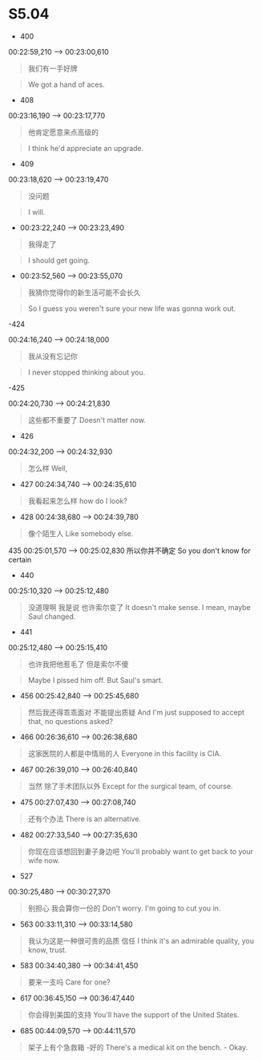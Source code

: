 # S5.04

- 400

00:22:59,210 --> 00:23:00,610

> 我们有一手好牌

> We got a hand of aces.

- 408

00:23:16,190 --> 00:23:17,770

> 他肯定愿意来点高级的

> I think he'd appreciate an upgrade.

- 409

00:23:18,620 --> 00:23:19,470

> 没问题

> I will.

- 00:23:22,240 --> 00:23:23,490

> 我得走了

> I should get going.

- 00:23:52,560 --> 00:23:55,070

> 我猜你觉得你的新生活可能不会长久

> So I guess you weren't sure your new life was gonna work out.


-424

00:24:16,240 --> 00:24:18,000
> 我从没有忘记你

> I never stopped thinking about you.

-425 

00:24:20,730 --> 00:24:21,830
> 这些都不重要了
> Doesn't matter now.

- 426

00:24:32,200 --> 00:24:32,930
> 怎么样
> Well,

- 427
00:24:34,740 --> 00:24:35,610
> 我看起来怎么样
> how do I look?

- 428
00:24:38,680 --> 00:24:39,780

> 像个陌生人
> Like somebody else.

435
00:25:01,570 --> 00:25:02,830
所以你并不确定
So you don't know for certain

- 440

00:25:10,320 --> 00:25:12,480

> 没道理啊  我是说  也许索尔变了
> It doesn't make sense. I mean, maybe Saul changed.

- 441

00:25:12,480 --> 00:25:15,410

> 也许我把他惹毛了  但是索尔不傻

> Maybe I pissed him off. But Saul's smart.


- 456
00:25:42,840 --> 00:25:45,680
> 然后我还得乖乖面对  不能提出质疑
> And I'm just supposed to accept that, no questions asked?

- 466
00:26:36,610 --> 00:26:38,680

> 这家医院的人都是中情局的人
> Everyone in this facility is CIA.

- 467
00:26:39,010 --> 00:26:40,840
> 当然  除了手术团队以外
> Except for the surgical team, of course.

- 475
00:27:07,430 --> 00:27:08,740
> 还有个办法
> There is an alternative.

- 482
00:27:33,540 --> 00:27:35,630

> 你现在应该想回到妻子身边吧
> You'll probably want to get back to your wife now.


- 527

00:30:25,480 --> 00:30:27,370
> 别担心  我会算你一份的
> Don't worry. I'm going to cut you in.

- 563
00:33:11,310 --> 00:33:14,580
> 我认为这是一种很可贵的品质  信任
> I think it's an admirable quality, you know, trust.

- 583
00:34:40,380 --> 00:34:41,450
> 要来一支吗
> Care for one?

- 617
00:36:45,150 --> 00:36:47,440
> 你会得到美国的支持
> You'll have the support of the United States.

- 685
00:44:09,570 --> 00:44:11,570
> 架子上有个急救箱  -好的
> There's a medical kit on the bench. - Okay.
